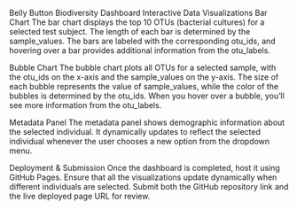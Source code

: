  Belly Button Biodiversity Dashboard
Interactive Data Visualizations
Bar Chart
The bar chart displays the top 10 OTUs (bacterial cultures) for a selected test subject. The length of each bar is determined by the sample_values. The bars are labeled with the corresponding otu_ids, and hovering over a bar provides additional information from the otu_labels.

Bubble Chart
The bubble chart plots all OTUs for a selected sample, with the otu_ids on the x-axis and the sample_values on the y-axis. The size of each bubble represents the value of sample_values, while the color of the bubbles is determined by the otu_ids. When you hover over a bubble, you’ll see more information from the otu_labels.

Metadata Panel
The metadata panel shows demographic information about the selected individual. It dynamically updates to reflect the selected individual whenever the user chooses a new option from the dropdown menu.

Deployment & Submission
Once the dashboard is completed, host it using GitHub Pages. Ensure that all the visualizations update dynamically when different individuals are selected. Submit both the GitHub repository link and the live deployed page URL for review.
